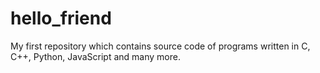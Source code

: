 # hello_friend
My first repository which contains source code of programs written in C, C++, Python, JavaScript and many more.
